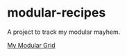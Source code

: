 # modular-recipes
A project to track my modular mayhem.

[My Modular Grid](https://www.modulargrid.net/e/users/view)
